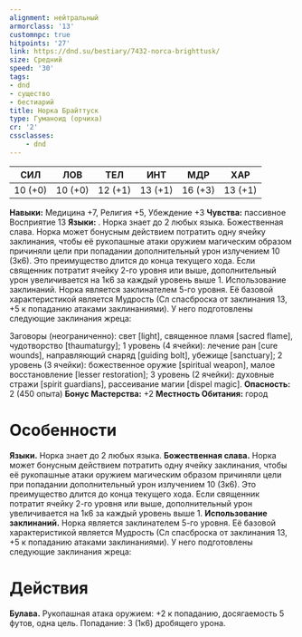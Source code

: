 ```yaml
---
alignment: нейтральный
armorclass: '13'
customnpc: true
hitpoints: '27'
link: https://dnd.su/bestiary/7432-norca-brighttusk/
size: Средний
speed: '30'
tags:
- dnd
- существо
- бестиарий
title: Норка Брайттуск
type: Гуманоид (орчиха)
cr: '2'
cssclasses:
    - dnd
---
```



| СИЛ | ЛОВ | ТЕЛ | ИНТ | МДР | ХАР |
|---|---|---|---|---|---|
| 10 (+0) | 10 (+0) | 12 (+1) | 13 (+1) | 16 (+3) | 13 (+1) |
**Навыки:** Медицина +7, Религия +5, Убеждение +3
**Чувства:** пассивное Восприятие 13
**Языки:** . Норка знает до 2 любых языка.
Божественная слава. Норка может бонусным действием потратить одну ячейку заклинания, чтобы её рукопашные атаки оружием магическим образом причиняли цели при попадании дополнительный урон излучением 10 (3к6). Это преимущество длится до конца текущего хода. Если священник потратит ячейку 2-го уровня или выше, дополнительный урон увеличивается на 1к6 за каждый уровень выше 1.
Использование заклинаний. Норка является заклинателем 5-го уровня. Её базовой характеристикой является Мудрость (Сл спасброска от заклинания 13, +5 к попаданию атаками заклинаниями). У него подготовлены следующие заклинания жреца:

Заговоры (неограниченно): свет [light], священное пламя [sacred flame], чудотворство [thaumaturgy];
1 уровень (4 ячейки): лечение ран [cure wounds], направляющий снаряд [guiding bolt], убежище [sanctuary];
2 уровень (3 ячейки): божественное оружие [spiritual weapon], малое восстановление [lesser restoration];
3 уровень (2 ячейки): духовные стражи [spirit guardians], рассеивание магии [dispel magic].
**Опасность:** 2 (450 опыта)
**Бонус Мастерства:** +2
**Местность Обитания:** город


# Особенности
**Языки.** Норка знает до 2 любых языка.
**Божественная слава.** Норка может бонусным действием потратить одну ячейку заклинания, чтобы её рукопашные атаки оружием магическим образом причиняли цели при попадании дополнительный урон излучением 10 (3к6). Это преимущество длится до конца текущего хода. Если священник потратит ячейку 2-го уровня или выше, дополнительный урон увеличивается на 1к6 за каждый уровень выше 1.
**Использование заклинаний.** Норка является заклинателем 5-го уровня. Её базовой характеристикой является Мудрость (Сл спасброска от заклинания 13, +5 к попаданию атаками заклинаниями). У него подготовлены следующие заклинания жреца:


# Действия
**Булава.** Рукопашная атака оружием: +2 к попаданию, досягаемость 5 футов, одна цель. Попадание: 3 (1к6) дробящего урона.